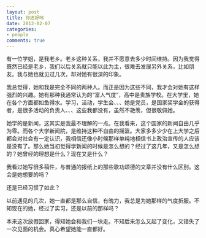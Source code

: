 ```yaml
---
layout: post
title: 你还好吗
date: 2012-02-07
categories:
- people
comments: true
---
```

有一位学姐，是我老乡。老乡这种关系，我并不愿意去多少时间维持。因为我觉得既然已经是老乡，我们以后关系就只能以此为主，很难去发展另外关系，比如朋友。我与她也就见过几次，却对她有很深的印象。

我总觉得，她和我是完全不同的两种人。而正是因为这些不同，我才会对她有这样强烈的兴趣。她有那种我通常认为的“富人气度”，高中是贵族学校。在大学里，她在各个方面都如鱼得水。学习，活动，学生会、、、她是党员，是国家奖学金的获得者，是很多活动的负责人、、、这些我都没有，虽然不艳羡，但很敬佩她。

她学的是新闻，这其实是我最不理解的一点。在我看来，这个国家的新闻自由几乎为零。而各个大学新闻院，是维持这种不自由的摇篮。大家多多少少在上大学之后都会对社会有一定认识，我相信还像小时候那样单纯地相信书上政治宣传的人应该是没有了。那么她当初觉得学新闻的时候是怎么想的？经过了这几年，又是怎么想的？她曾经的理想是什么？现在又是什么？

我看过她写很多稿件，与普通的报纸上的那些歌功颂德的文章并没有什么区别。这会是她想要的吗？

还是已经习惯了如此？

以前遇见的几次，她一直都是那么自信，有魄力，我总是为她那样的气度折服。不知现在的她，经过了实习，还是以前的那样吗？

本来这次放假回家，得知她会和我们一块走。不知后来怎么又起了变化，又错失了一次见面的机会。真心希望她能一直都好。
